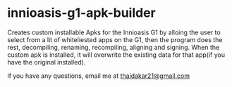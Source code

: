 # innioasis-g1-apk-builder
Creates custom installable Apks for the Innioasis G1 by alloing the user to select from a lit of whiteliested apps on the G1, then the program does the rest, decompiling, renaming, recompiling, aligning and signing. When the custom apk is installed, it will overwrite the existing data for that app(if you have the original installed).

if you have any questions, email me at thaidakar21@gmail.com
